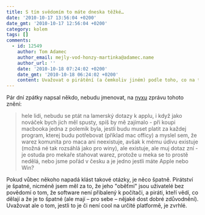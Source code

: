 ```yaml
---
title: S tím svědomím to máte dneska těžké…
date: '2010-10-17 13:56:04 +0200'
date_gmt: '2010-10-17 12:56:04 +0200'
category: kolem
tags: []
comments:
  - id: 12549
    author: Tom Adamec
    author_email: mejly-vod-honzy-martinka@adamec.name
    author_url: ''
    date: '2010-10-18 07:24:02 +0200'
    date_gmt: '2010-10-18 06:24:02 +0200'
    content: Uvažovat o pirátění (a čemkoliv jiném) podle toho, co na to řekne okolí, je zvrhlé? :) Já se obávám, že je to spíš zcela standardní… (kvalitativně nehodnotím :))
---
```

<p>Pár dní zpátky napsal někdo, nebudu jmenovat, na <a href="http://nyx.cz">nyxu</a> zprávu tohoto znění:</p>
<blockquote><p>hele lidi, nebudu se ptát na lamerský dotazy k applu, i když jako nováček bych jich měl spusty, spíš by mě zajímalo - při koupi macbooka jedna z polemik byla, jestli budu muset platit za každej program, kterej budu potřebovat (příklad mac officy) a myslel sem, že warez komunita pro maca ani neexistuje, avšak k mému údivu existuje (možná né tak rozsáhlá jako pro winy), ale existuje, ale muj dotaz zní - je ostuda pro mekaře stahovat warez, protože u meka se to prostě nedělá, nebo jsme pořád v česku a je jedno jestli máte Apple nebo Win?</p></blockquote>
<p>Pokud vůbec někoho napadá klást takové otázky, je něco špatně. Pirátství je špatné, nicméně jsem měl za to, že jeho "oběťmi" jsou uživatelé bez povědomí o tom, že software není přibalený k počítači, a piráti, kteří vědí, co dělají a že je to špatné (ale mají &ndash; pro sebe &ndash; nějaké dost dobré zdůvodnění). Uvažovat ale o tom, jestli to je či není cool na určité platformě, je zvrhlé.</p>
